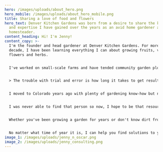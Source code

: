 ```yaml
---
hero: /images/uploads/about_hero.png
hero_mobile: /images/uploads/about_hero_mobile.png
title: Sharing a love of food and flowers
hero_text: Denver Kitchen Gardens was born from a desire to share the knowledge
  and expertise I have gained over the years as an avid home gardener and urban
  homesteader.
content_heading: Hi! I'm Jenny!
content_copy: >-
  I'm the founder and head gardener at Denver Kitchen Gardens. For more than a
  decade, I have been learning everything I can about growing fruits, veggies,
  flowers and herbs.


  I've worked on small-scale farms and have tended community garden plots. I've planted seeds in raised beds, patio planters and in greenhouses. I've grown potatoes on balconies and lettuce on windowsills. Although I've learned so much from my mentors, I've learned the most through trial and error, through my personal successes and failures.


  > The trouble with trial and error is how long it takes to get results!


  I moved to Colorado years ago with plenty of gardening know-how but none of it specific to the conditions in Denver. After my first few garden tragedies, I pondered why there weren't better resources for those of us on the Front Range. Sure there was plenty of information out there - maybe too much. It was overwhelming! I wanted to find a coach to help me before I got too far off track and some personal guidance on how to save time and money.


  I was never able to find that person so now, I hope to be that resource for others.


  Whether you've been growing a garden for years or don't know dirt from soil (there is a difference), I'm here to help! I teach organic and sustainable gardening methods that simplify your life. I specialize in high-density gardening so you can get more for your money and also offer food preservation workshops so you can enjoy the fruits of your bounty year-round.


  No matter what time of year it is, I can help you find solutions to your gardening problems and help you to create the garden (and cellar) of your dreams!
image_1: /images/uploads/jenny_n_oscar.png
image_2: /images/uploads/jenny_consulting.png
---
```

